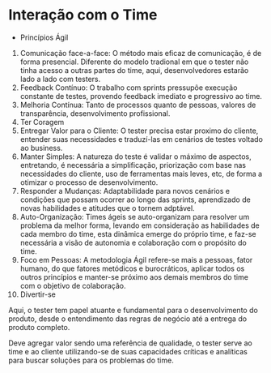 # **Interação com o Time**

- Princípios Ágil

1. Comunicação face-a-face: O método mais eficaz de comunicação, é de forma presencial. Diferente do modelo tradional em que o tester não tinha acesso a outras partes do time, aqui, desenvolvedores estarão lado a lado com testers.
2. Feedback Contínuo: O trabalho com sprints pressupõe execução constante de testes, provendo feedback imediato e progressivo ao time.
3. Melhoria Contínua: Tanto de processos quanto de pessoas, valores de transparência, desenvolvimento profissional.
4. Ter Coragem
5. Entregar Valor para o Cliente: O tester precisa estar proximo do cliente, entender suas necessidades e traduzí-las em cenários de testes voltado ao business.
6. Manter Simples: A natureza do teste é validar o máximo de aspectos, entretando, é necessária a simplificação, priorização com base nas necessidades do cliente, uso de ferramentas mais leves, etc, de forma a otimizar o processo de desenvolvimento.
7. Responder a Mudanças: Adaptabilidade para novos cenários e condições que possam ocorrer ao longo das sprints, aprendizado de novas habilidades e atitudes que o tornem adptável.
8. Auto-Organização: Times ágeis se auto-organizam para resolver um problema da melhor forma, levando em consideração as habilidades de cada membro do time, esta dinâmica emerge do próprio time, e faz-se necessária a visão de autonomia e colaboração com o propósito do time.
9. Foco em Pessoas: A metodologia Ágil refere-se mais a pessoas, fator humano, do que fatores metódicos e burocráticos, aplicar todos os outros princípios e manter-se próximo aos demais membros do time com o objetivo de colaboração.
10. Divertir-se

Aqui, o tester tem papel atuante e fundamental para o desenvolvimento do produto, desde o entendimento das regras de negócio até a entrega do produto completo.

Deve agregar valor sendo uma referência de qualidade, o tester serve ao time e ao cliente utilizando-se de suas capacidades críticas e analíticas para buscar soluções para os problemas do time.

